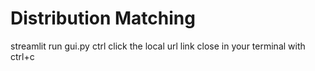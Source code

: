 # Distribution Matching

streamlit run gui.py
ctrl click the local url link
close in your terminal with ctrl+c